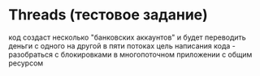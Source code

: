 # Threads (тестовое задание)
код создаст несколько "банковских аккаунтов" и будет переводить деньги с одного на другой в пяти потоках
цель написания кода - разобраться с блокировками в многопоточном приложении с общим ресурсом
